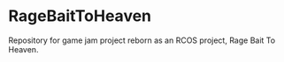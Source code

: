 # RageBaitToHeaven
Repository for game jam project reborn as an RCOS project, Rage Bait To Heaven. 
